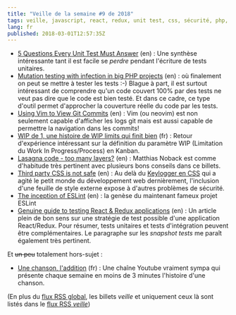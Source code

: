 ```yaml
---
title: "Veille de la semaine #9 de 2018"
tags: veille, javascript, react, redux, unit test, css, sécurité, php, agile, kanban, neovim, vim
lang: fr
published: 2018-03-01T12:57:35Z
---
```

* [5 Questions Every Unit Test Must Answer](https://medium.com/javascript-scene/what-every-unit-test-needs-f6cd34d9836d) (en)&nbsp;: Une synthèse intéressante tant il est facile se *perdre* pendant l'écriture de tests unitaires.
* [Mutation testing with infection in big PHP projects](https://blog.alejandrocelaya.com/2018/02/17/mutation-testing-with-infection-in-big-php-projects/) (en)&nbsp;: où finalement on peut se mettre à tester les tests :-) Blague à part, il est surtout intéressant de comprendre qu'un code couvert 100% par des tests ne veut pas dire que le code est bien testé. Et dans ce cadre, ce type d'outil permet d'approcher la couverture réelle du code par les tests.
* [Using Vim to View Git Commits](https://salferrarello.com/using-vim-view-git-commits/) (en)&nbsp;: Vim (ou neovim) est non seulement capable d'afficher les logs git mais est aussi capable de permettre la navigation dans les commits!
* [WIP de 1, une histoire de WIP limits qui finit bien](https://blog.octo.com/wip-de-1-une-histoire-de-wip-limits-qui-finit-bien/) (fr)&nbsp;: Retour d'expérience intéressant sur la définition du paramètre WIP (Limitation du Work In Progress/Process) en Kanban.
* [Lasagna code - too many layers?](https://matthiasnoback.nl/2018/02/lasagna-code-too-many-layers/) (en)&nbsp;: Matthias Noback est comme d'habitude très pertinent avec plusieurs bons conseils dans ce billets.
* [Third party CSS is not safe](https://jakearchibald.com/2018/third-party-css-is-not-safe/) (en)&nbsp;: Au delà du [Keylogger en CSS](https://github.com/maxchehab/CSS-Keylogging) qui a agité le petit monde du développement web dernièrement, l'inclusion d'une feuille de style externe expose à d'autres problèmes de sécurité.
* [The inception of ESLint](https://www.nczonline.net/blog/2018/02/the-inception-of-eslint/) (en)&nbsp;: la genèse du maintenant fameux projet ESLint
* [Genuine guide to testing React & Redux applications](https://blog.pragmatists.com/genuine-guide-to-testing-react-redux-applications-6f3265c11f63) (en)&nbsp;: Un article plein de bon sens sur une stratégie de test possible d'une application React/Redux. Pour résumer, tests unitaires et tests d'intégration peuvent être complémentaires. Le paragraphe sur les *snapshot tests* me paraît également très pertinent.

Et ~~un peu~~ totalement hors-sujet&nbsp;:

* [Une chanson, l'addition](https://www.youtube.com/channel/UCPpNtkHeCnwN7Tl5oLq4AAg) (fr)&nbsp;: Une chaîne Youtube vraiment sympa qui présente chaque semaine en moins de 3 minutes l'histoire d'une chanson.

(En plus du [flux RSS global](/rss.xml), les billets *veille*
et uniquement ceux là sont listés dans le [flux RSS *veille*](/rss/veille.xml))
